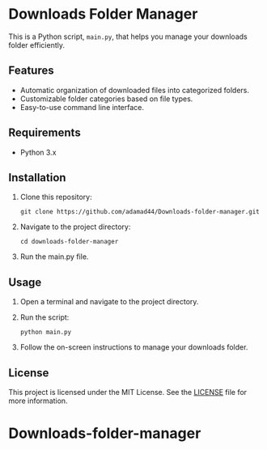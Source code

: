 # Downloads Folder Manager

This is a Python script, `main.py`, that helps you manage your downloads folder efficiently.

## Features

- Automatic organization of downloaded files into categorized folders.
- Customizable folder categories based on file types.
- Easy-to-use command line interface.

## Requirements

- Python 3.x

## Installation

1. Clone this repository:

    ```shell
    git clone https://github.com/adamad44/Downloads-folder-manager.git
    ```

2. Navigate to the project directory:

    ```shell
    cd downloads-folder-manager
    ```

3. Run the main.py file.

## Usage

1. Open a terminal and navigate to the project directory.

2. Run the script:

    ```shell
    python main.py
    ```

3. Follow the on-screen instructions to manage your downloads folder.

## License

This project is licensed under the MIT License. See the [LICENSE](LICENSE.md) file for more information.
# Downloads-folder-manager
